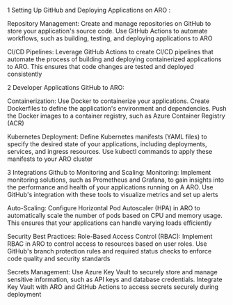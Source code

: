 1 Setting Up GitHub and Deploying Applications on ARO :

Repository Management: Create and manage repositories on GitHub to store your application's source code. Use GitHub Actions to automate workflows, such as building, testing, and deploying applications to ARO

CI/CD Pipelines: Leverage GitHub Actions to create CI/CD pipelines that automate the process of building and deploying containerized applications to ARO. This ensures that code changes are tested and deployed consistently

2 Developer Applications GitHub to ARO:

Containerization: Use Docker to containerize your applications. Create Dockerfiles to define the application's environment and dependencies. Push the Docker images to a container registry, such as Azure Container Registry (ACR)

Kubernetes Deployment: Define Kubernetes manifests (YAML files) to specify the desired state of your applications, including deployments, services, and ingress resources. Use kubectl commands to apply these manifests to your ARO cluster


3 Integrations Github to Monitoring and Scaling:
Monitoring: Implement monitoring solutions, such as Prometheus and Grafana, to gain insights into the performance and health of your applications running on A   ARO. Use GitHub's integration with these tools to visualize metrics and set up alerts

Auto-Scaling: Configure Horizontal Pod Autoscaler (HPA) in ARO to automatically scale the number of pods based on CPU and memory usage. This ensures that your applications can handle varying loads efficiently

Security Best Practices:
Role-Based Access Control (RBAC): Implement RBAC in ARO to control access to resources based on user roles. Use GitHub's branch protection rules and required status checks to enforce code quality and security standards

Secrets Management: Use Azure Key Vault to securely store and manage sensitive information, such as API keys and database credentials. Integrate Key Vault with ARO and GitHub Actions to access secrets securely during deployment
